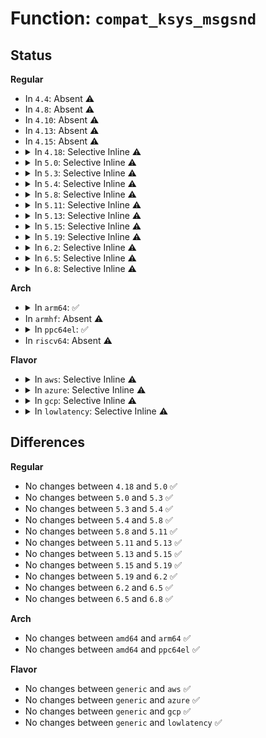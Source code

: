 # Function: <code>compat_ksys_msgsnd</code>

## Status
<b>Regular</b>
<ul>
<li>
In <code>4.4</code>: Absent ⚠️
</li>
<li>
In <code>4.8</code>: Absent ⚠️
</li>
<li>
In <code>4.10</code>: Absent ⚠️
</li>
<li>
In <code>4.13</code>: Absent ⚠️
</li>
<li>
In <code>4.15</code>: Absent ⚠️
</li>
<li>
<details>
<summary>In <code>4.18</code>: Selective Inline ⚠️</summary>

```c
long int compat_ksys_msgsnd(int msqid, compat_uptr_t msgp, compat_ssize_t msgsz, int msgflg);
```

**Collision:** Unique Global

**Inline:** Selective

**Transformation:** False

**Instances:**

```
In ipc/msg.c (ffffffff813d84b6)
Location: ipc/msg.c:917
Inline: True
Inline callers:
  - ipc/msg.c:__x32_compat_sys_msgsnd
  - ipc/msg.c:__ia32_compat_sys_msgsnd
Direct callers:
  - ipc/syscall.c:__x32_compat_sys_ipc
  - ipc/syscall.c:__ia32_compat_sys_ipc
```
**Symbols:**

```
ffffffff813d91a0-ffffffff813d91dc: compat_ksys_msgsnd (STB_GLOBAL)
```
</details>
</li>
<li>
<details>
<summary>In <code>5.0</code>: Selective Inline ⚠️</summary>

```c
long int compat_ksys_msgsnd(int msqid, compat_uptr_t msgp, compat_ssize_t msgsz, int msgflg);
```

**Collision:** Unique Global

**Inline:** Selective

**Transformation:** False

**Instances:**

```
In ipc/msg.c (ffffffff813f3126)
Location: ipc/msg.c:927
Inline: True
Inline callers:
  - ipc/msg.c:__x32_compat_sys_msgsnd
  - ipc/msg.c:__ia32_compat_sys_msgsnd
Direct callers:
  - ipc/syscall.c:__x32_compat_sys_ipc
  - ipc/syscall.c:__ia32_compat_sys_ipc
```
**Symbols:**

```
ffffffff813f37e0-ffffffff813f381c: compat_ksys_msgsnd (STB_GLOBAL)
```
</details>
</li>
<li>
<details>
<summary>In <code>5.3</code>: Selective Inline ⚠️</summary>

```c
long int compat_ksys_msgsnd(int msqid, compat_uptr_t msgp, compat_ssize_t msgsz, int msgflg);
```

**Collision:** Unique Global

**Inline:** Selective

**Transformation:** False

**Instances:**

```
In ipc/msg.c (ffffffff8141ec89)
Location: ipc/msg.c:952
Inline: True
Inline callers:
  - ipc/msg.c:__x32_compat_sys_msgsnd
  - ipc/msg.c:__ia32_compat_sys_msgsnd
Direct callers:
  - ipc/syscall.c:compat_ksys_ipc
```
**Symbols:**

```
ffffffff8141fc30-ffffffff8141fc6a: compat_ksys_msgsnd (STB_GLOBAL)
```
</details>
</li>
<li>
<details>
<summary>In <code>5.4</code>: Selective Inline ⚠️</summary>

```c
long int compat_ksys_msgsnd(int msqid, compat_uptr_t msgp, compat_ssize_t msgsz, int msgflg);
```

**Collision:** Unique Global

**Inline:** Selective

**Transformation:** False

**Instances:**

```
In ipc/msg.c (ffffffff81438ad9)
Location: ipc/msg.c:953
Inline: True
Inline callers:
  - ipc/msg.c:__x32_compat_sys_msgsnd
  - ipc/msg.c:__ia32_compat_sys_msgsnd
Direct callers:
  - ipc/syscall.c:compat_ksys_ipc
```
**Symbols:**

```
ffffffff81439a50-ffffffff81439a8a: compat_ksys_msgsnd (STB_GLOBAL)
```
</details>
</li>
<li>
<details>
<summary>In <code>5.8</code>: Selective Inline ⚠️</summary>

```c
long int compat_ksys_msgsnd(int msqid, compat_uptr_t msgp, compat_ssize_t msgsz, int msgflg);
```

**Collision:** Unique Global

**Inline:** Selective

**Transformation:** False

**Instances:**

```
In ipc/msg.c (ffffffff81488ce8)
Location: ipc/msg.c:976
Inline: True
Inline callers:
  - ipc/msg.c:__x32_compat_sys_msgsnd
  - ipc/msg.c:__ia32_compat_sys_msgsnd
Direct callers:
  - ipc/syscall.c:compat_ksys_ipc
```
**Symbols:**

```
ffffffff81489ba0-ffffffff81489be1: compat_ksys_msgsnd (STB_GLOBAL)
```
</details>
</li>
<li>
<details>
<summary>In <code>5.11</code>: Selective Inline ⚠️</summary>

```c
long int compat_ksys_msgsnd(int msqid, compat_uptr_t msgp, compat_ssize_t msgsz, int msgflg);
```

**Collision:** Unique Global

**Inline:** Selective

**Transformation:** False

**Instances:**

```
In ipc/msg.c (ffffffff814a62d8)
Location: ipc/msg.c:976
Inline: True
Inline callers:
  - ipc/msg.c:__x32_compat_sys_msgsnd
  - ipc/msg.c:__ia32_compat_sys_msgsnd
Direct callers:
  - ipc/syscall.c:compat_ksys_ipc
```
**Symbols:**

```
ffffffff814a71d0-ffffffff814a7211: compat_ksys_msgsnd (STB_GLOBAL)
```
</details>
</li>
<li>
<details>
<summary>In <code>5.13</code>: Selective Inline ⚠️</summary>

```c
long int compat_ksys_msgsnd(int msqid, compat_uptr_t msgp, compat_ssize_t msgsz, int msgflg);
```

**Collision:** Unique Global

**Inline:** Selective

**Transformation:** False

**Instances:**

```
In ipc/msg.c (ffffffff814ac262)
Location: ipc/msg.c:978
Inline: True
Inline callers:
  - ipc/msg.c:__x32_compat_sys_msgsnd
  - ipc/msg.c:__ia32_compat_sys_msgsnd
Direct callers:
  - ipc/syscall.c:compat_ksys_ipc
```
**Symbols:**

```
ffffffff814ad110-ffffffff814ad14d: compat_ksys_msgsnd (STB_GLOBAL)
```
</details>
</li>
<li>
<details>
<summary>In <code>5.15</code>: Selective Inline ⚠️</summary>

```c
long int compat_ksys_msgsnd(int msqid, compat_uptr_t msgp, compat_ssize_t msgsz, int msgflg);
```

**Collision:** Unique Global

**Inline:** Selective

**Transformation:** False

**Instances:**

```
In ipc/msg.c (ffffffff815047d2)
Location: ipc/msg.c:978
Inline: True
Inline callers:
  - ipc/msg.c:__x64_compat_sys_msgsnd
  - ipc/msg.c:__ia32_compat_sys_msgsnd
Direct callers:
  - ipc/syscall.c:compat_ksys_ipc
```
**Symbols:**

```
ffffffff81505600-ffffffff8150563d: compat_ksys_msgsnd (STB_GLOBAL)
```
</details>
</li>
<li>
<details>
<summary>In <code>5.19</code>: Selective Inline ⚠️</summary>

```c
long int compat_ksys_msgsnd(int msqid, compat_uptr_t msgp, compat_ssize_t msgsz, int msgflg);
```

**Collision:** Unique Global

**Inline:** Selective

**Transformation:** False

**Instances:**

```
In ipc/msg.c (ffffffff81596602)
Location: ipc/msg.c:978
Inline: True
Inline callers:
  - ipc/msg.c:__ia32_compat_sys_msgsnd
Direct callers:
  - ipc/syscall.c:compat_ksys_ipc
```
**Symbols:**

```
ffffffff81597020-ffffffff81597087: compat_ksys_msgsnd (STB_GLOBAL)
```
</details>
</li>
<li>
<details>
<summary>In <code>6.2</code>: Selective Inline ⚠️</summary>

```c
long int compat_ksys_msgsnd(int msqid, compat_uptr_t msgp, compat_ssize_t msgsz, int msgflg);
```

**Collision:** Unique Global

**Inline:** Selective

**Transformation:** False

**Instances:**

```
In ipc/msg.c (ffffffff8163f4d2)
Location: ipc/msg.c:984
Inline: True
Inline callers:
  - ipc/msg.c:__ia32_compat_sys_msgsnd
Direct callers:
  - ipc/syscall.c:compat_ksys_ipc
```
**Symbols:**

```
ffffffff8163ffd0-ffffffff81640037: compat_ksys_msgsnd (STB_GLOBAL)
```
</details>
</li>
<li>
<details>
<summary>In <code>6.5</code>: Selective Inline ⚠️</summary>

```c
long int compat_ksys_msgsnd(int msqid, compat_uptr_t msgp, compat_ssize_t msgsz, int msgflg);
```

**Collision:** Unique Global

**Inline:** Selective

**Transformation:** False

**Instances:**

```
In ipc/msg.c (ffffffff81677a02)
Location: ipc/msg.c:984
Inline: True
Inline callers:
  - ipc/msg.c:__ia32_compat_sys_msgsnd
Direct callers:
  - ipc/syscall.c:compat_ksys_ipc
```
**Symbols:**

```
ffffffff816784f0-ffffffff81678557: compat_ksys_msgsnd (STB_GLOBAL)
```
</details>
</li>
<li>
<details>
<summary>In <code>6.8</code>: Selective Inline ⚠️</summary>

```c
long int compat_ksys_msgsnd(int msqid, compat_uptr_t msgp, compat_ssize_t msgsz, int msgflg);
```

**Collision:** Unique Global

**Inline:** Selective

**Transformation:** False

**Instances:**

```
In ipc/msg.c (ffffffff816b3dc2)
Location: ipc/msg.c:984
Inline: True
Inline callers:
  - ipc/msg.c:__ia32_compat_sys_msgsnd
Direct callers:
  - ipc/syscall.c:compat_ksys_ipc
```
**Symbols:**

```
ffffffff816b48b0-ffffffff816b4917: compat_ksys_msgsnd (STB_GLOBAL)
```
</details>
</li>
</ul>
<b>Arch</b>
<ul>
<li>
<details>
<summary>In <code>arm64</code>: ✅</summary>

```c
long int compat_ksys_msgsnd(int msqid, compat_uptr_t msgp, compat_ssize_t msgsz, int msgflg);
```

**Collision:** Unique Global

**Inline:** No

**Transformation:** False

**Instances:**

```
In ipc/msg.c (ffff8000105210a8)
Location: ipc/msg.c:953
Inline: False
Direct callers:
  - ipc/msg.c:__arm64_compat_sys_msgsnd
```
**Symbols:**

```
ffff8000105210a8-ffff800010521228: compat_ksys_msgsnd (STB_GLOBAL)
```
</details>
</li>
<li>
In <code>armhf</code>: Absent ⚠️
</li>
<li>
<details>
<summary>In <code>ppc64el</code>: ✅</summary>

```c
long int compat_ksys_msgsnd(int msqid, compat_uptr_t msgp, compat_ssize_t msgsz, int msgflg);
```

**Collision:** Unique Global

**Inline:** No

**Transformation:** False

**Instances:**

```
In ipc/msg.c (c00000000066a5a0)
Location: ipc/msg.c:953
Inline: False
Direct callers:
  - ipc/msg.c:__se_compat_sys_msgsnd
  - ipc/syscall.c:compat_ksys_ipc
```
**Symbols:**

```
c00000000066a5a0-c00000000066a658: compat_ksys_msgsnd (STB_GLOBAL)
```
</details>
</li>
<li>
In <code>riscv64</code>: Absent ⚠️
</li>
</ul>
<b>Flavor</b>
<ul>
<li>
<details>
<summary>In <code>aws</code>: Selective Inline ⚠️</summary>

```c
long int compat_ksys_msgsnd(int msqid, compat_uptr_t msgp, compat_ssize_t msgsz, int msgflg);
```

**Collision:** Unique Global

**Inline:** Selective

**Transformation:** False

**Instances:**

```
In ipc/msg.c (ffffffff814310b9)
Location: ipc/msg.c:953
Inline: True
Inline callers:
  - ipc/msg.c:__x32_compat_sys_msgsnd
  - ipc/msg.c:__ia32_compat_sys_msgsnd
Direct callers:
  - ipc/syscall.c:compat_ksys_ipc
```
**Symbols:**

```
ffffffff81432030-ffffffff8143206a: compat_ksys_msgsnd (STB_GLOBAL)
```
</details>
</li>
<li>
<details>
<summary>In <code>azure</code>: Selective Inline ⚠️</summary>

```c
long int compat_ksys_msgsnd(int msqid, compat_uptr_t msgp, compat_ssize_t msgsz, int msgflg);
```

**Collision:** Unique Global

**Inline:** Selective

**Transformation:** False

**Instances:**

```
In ipc/msg.c (ffffffff81421b39)
Location: ipc/msg.c:953
Inline: True
Inline callers:
  - ipc/msg.c:__x32_compat_sys_msgsnd
  - ipc/msg.c:__ia32_compat_sys_msgsnd
Direct callers:
  - ipc/syscall.c:compat_ksys_ipc
```
**Symbols:**

```
ffffffff81422ab0-ffffffff81422aea: compat_ksys_msgsnd (STB_GLOBAL)
```
</details>
</li>
<li>
<details>
<summary>In <code>gcp</code>: Selective Inline ⚠️</summary>

```c
long int compat_ksys_msgsnd(int msqid, compat_uptr_t msgp, compat_ssize_t msgsz, int msgflg);
```

**Collision:** Unique Global

**Inline:** Selective

**Transformation:** False

**Instances:**

```
In ipc/msg.c (ffffffff8142d259)
Location: ipc/msg.c:953
Inline: True
Inline callers:
  - ipc/msg.c:__x32_compat_sys_msgsnd
  - ipc/msg.c:__ia32_compat_sys_msgsnd
Direct callers:
  - ipc/syscall.c:compat_ksys_ipc
```
**Symbols:**

```
ffffffff8142e1d0-ffffffff8142e20a: compat_ksys_msgsnd (STB_GLOBAL)
```
</details>
</li>
<li>
<details>
<summary>In <code>lowlatency</code>: Selective Inline ⚠️</summary>

```c
long int compat_ksys_msgsnd(int msqid, compat_uptr_t msgp, compat_ssize_t msgsz, int msgflg);
```

**Collision:** Unique Global

**Inline:** Selective

**Transformation:** False

**Instances:**

```
In ipc/msg.c (ffffffff81445109)
Location: ipc/msg.c:953
Inline: True
Inline callers:
  - ipc/msg.c:__x32_compat_sys_msgsnd
  - ipc/msg.c:__ia32_compat_sys_msgsnd
Direct callers:
  - ipc/syscall.c:compat_ksys_ipc
```
**Symbols:**

```
ffffffff81445210-ffffffff8144524a: compat_ksys_msgsnd (STB_GLOBAL)
```
</details>
</li>
</ul>

## Differences
<b>Regular</b>
<ul>
<li>
No changes between <code>4.18</code> and <code>5.0</code> ✅
</li>
<li>
No changes between <code>5.0</code> and <code>5.3</code> ✅
</li>
<li>
No changes between <code>5.3</code> and <code>5.4</code> ✅
</li>
<li>
No changes between <code>5.4</code> and <code>5.8</code> ✅
</li>
<li>
No changes between <code>5.8</code> and <code>5.11</code> ✅
</li>
<li>
No changes between <code>5.11</code> and <code>5.13</code> ✅
</li>
<li>
No changes between <code>5.13</code> and <code>5.15</code> ✅
</li>
<li>
No changes between <code>5.15</code> and <code>5.19</code> ✅
</li>
<li>
No changes between <code>5.19</code> and <code>6.2</code> ✅
</li>
<li>
No changes between <code>6.2</code> and <code>6.5</code> ✅
</li>
<li>
No changes between <code>6.5</code> and <code>6.8</code> ✅
</li>
</ul>
<b>Arch</b>
<ul>
<li>
No changes between <code>amd64</code> and <code>arm64</code> ✅
</li>
<li>
No changes between <code>amd64</code> and <code>ppc64el</code> ✅
</li>
</ul>
<b>Flavor</b>
<ul>
<li>
No changes between <code>generic</code> and <code>aws</code> ✅
</li>
<li>
No changes between <code>generic</code> and <code>azure</code> ✅
</li>
<li>
No changes between <code>generic</code> and <code>gcp</code> ✅
</li>
<li>
No changes between <code>generic</code> and <code>lowlatency</code> ✅
</li>
</ul>
